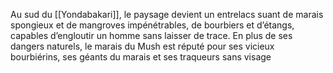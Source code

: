 Au sud du [[Yondabakari]], le paysage devient un entrelacs suant de marais spongieux et de mangroves impénétrables, de bourbiers et d’étangs, capables d’engloutir un homme sans laisser de trace. En plus de ses dangers naturels, le marais du Mush est réputé pour ses vicieux bourbiérins, ses géants du marais et ses traqueurs sans visage